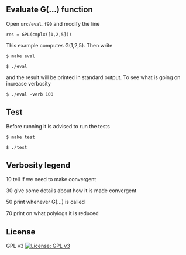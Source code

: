 
## Evaluate G(...) function

Open `src/eval.f90` and modify the line   

```res = GPL(cmplx([1,2,5]))```

This example computes G(1,2,5). Then write

```$ make eval```

```$ ./eval ```

and the result will be printed in standard output. To see what is going on increase verbosity

```$ ./eval -verb 100```

## Test 

Before running it is advised to run the tests

```$ make test```

```$ ./test ```


## Verbosity legend

10 tell if we need to make convergent

30 give some details about how it is made convergent

50 print whenever G(...) is called

70 print on what polylogs it is reduced

## License
GPL v3
[![License: GPL v3](https://img.shields.io/badge/License-GPLv3-blue.svg)](https://www.gnu.org/licenses/gpl-3.0)

